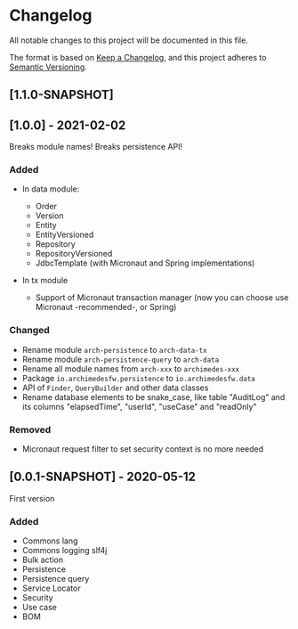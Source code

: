 # Changelog

All notable changes to this project will be documented in this file.

The format is based on [Keep a Changelog](https://keepachangelog.com/en/1.0.0/),
and this project adheres to [Semantic Versioning](https://semver.org/spec/v2.0.0.html).


## [1.1.0-SNAPSHOT]


## [1.0.0] - 2021-02-02

Breaks module names!
Breaks persistence API!

### Added

- In data module:
    - Order
    - Version
    - Entity
    - EntityVersioned
    - Repository
    - RepositoryVersioned
    - JdbcTemplate (with Micronaut and Spring implementations)
        
- In tx module
    - Support of Micronaut transaction manager (now you can choose use Micronaut -recommended-, or Spring) 

### Changed

- Rename module `arch-persistence` to `arch-data-tx` 
- Rename module `arch-persistence-query` to `arch-data`
- Rename all module names from `arch-xxx` to `archimedes-xxx` 
- Package `io.archimedesfw.persistence` to `io.archimedesfw.data`
- API of `Finder`, `QueryBuilder` and other data classes
- Rename database elements to be snake_case, like table "AuditLog" and its columns "elapsedTime", "userId", "useCase" and "readOnly"

### Removed

- Micronaut request filter to set security context is no more needed
  

## [0.0.1-SNAPSHOT] - 2020-05-12

First version

### Added

- Commons lang
- Commons logging slf4j
- Bulk action
- Persistence
- Persistence query
- Service Locator
- Security
- Use case
- BOM
